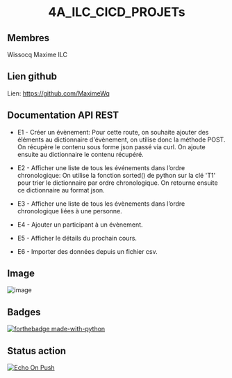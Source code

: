 <h1 align="center">4A_ILC_CICD_PROJETs </h1>


## Membres


Wissocq Maxime ILC


## Lien github


Lien: https://github.com/MaximeWq

## Documentation API REST

- E1 - Créer un évènement:
Pour cette route, on souhaite ajouter des éléments au dictionnaire d'évènement, on utilise donc la méthode POST. On récupère le contenu sous forme json passé via curl. On ajoute ensuite au dictionnaire le contenu récupéré.
  
- E2 - Afficher une liste de tous les événements dans l’ordre chronologique: On utilise la fonction sorted() de python sur la clé 'T1' pour trier le dictionnaire par ordre chronologique. On retourne ensuite ce dictionnaire au format json.

- E3 - Afficher une liste de tous les évènements dans l’ordre chronologique liées à une personne.

- E4 - Ajouter un participant à un évènement.

- E5 - Afficher le détails du prochain cours.

- E6 - Importer des données depuis un fichier csv.


## Image

![image](https://github.com/MaximeWq/4A_ILC_CICD_PROJET/assets/89657470/c0e4ddd7-7978-4bdf-9ff1-14b95b68235a)

## Badges

[![forthebadge made-with-python](http://ForTheBadge.com/images/badges/made-with-python.svg)](https://www.python.org/)

## Status action

[![Echo On Push](https://github.com/MaximeWq/4A_ILC_CICD_PROJET/actions/workflows/main.yml/badge.svg)](https://github.com/MaximeWq/4A_ILC_CICD_PROJET/actions/workflows/main.yml)


